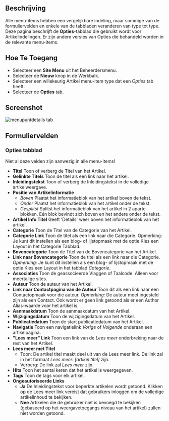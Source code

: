 <!-- Filename: Help6.x:Menu_Item_Article_Options  / Display title: Menu Opties voor Artikel -->

## Beschrijving

Alle menu-items hebben een vergelijkbare indeling, maar sommige van de formuliervelden en enkele van de tabbladen veranderen van type tot type. Deze pagina beschrijft de **Opties**-tabblad die gebruikt wordt voor Artikelindelingen. Er zijn andere versies van Opties die behandeld worden in de relevante menu-items.

## Hoe Te Toegang

* Selecteer een **Site Menu** uit het Beheerdersmenu.
* Selecteer de **Nieuw** knop in de Werkbalk.
* Selecteer een willekeurig Artikel menu-item type dat een *Opties* tab heeft.
* Selecteer de **Opties** tab.

## Screenshot

![menupuntdetails tab](../../../nl/images/menu-items-common/articles-article-options.png)

## Formuliervelden

### Opties tabblad

Niet al deze velden zijn aanwezig in alle menu-items!

- **Titel** Toon of verberg de Titel van het Artikel.
- **Gelinkte Titels** Toon de titel als een link naar het artikel.
- **Inleidingstekst** Toon of verberg de Inleidingstekst in de volledige artikelweergave.
- **Positie van Artikelinformatie**
  - *Boven* Plaatst het informatieblok van het artikel boven de tekst.
  - *Onder* Plaatst het informatieblok van het artikel onder de tekst.
  - *Gesplitst* Splitst het informatieblok van het artikel in 2 aparte blokken.
    Eén blok bevindt zich boven en het andere onder de tekst.
- **Artikel Info Titel** Geeft 'Details' weer boven het informatieblok van het artikel.
- **Categorie** Toon de Titel van de Categorie van het Artikel.
- **Categorie Link** Toon de titel als een link naar die Categorie. Opmerking: 
  Je kunt dit instellen als een blog- of lijstopmaak met de optie Kies een Layout 
  in het Categorie Tabblad.
- **Bovencategorie** Toon de Titel van de Bovencategorie van het Artikel.
- **Link naar Bovencategorie** Toon de titel als een link naar die
  Categorie. *Opmerking:* Je kunt dit instellen als een blog- of lijstopmaak 
  met de optie Kies een Layout in het tabblad *Categorie*.
- **Associaties** Toon de geassocieerde Vlaggen of Taalcode.
  Alleen voor meertalige sites.
- **Auteur** Toon de auteur van het Artikel.
- **Link naar Contactpagina van de Auteur** Toon dit als een link naar een 
  Contactopmaak voor die auteur. *Opmerking:* De auteur moet ingesteld zijn als een Contact.
  Ook wordt er geen link getoond als er een Author Alias-waarde voor het artikel is.
- **Aanmaakdatum** Toon de aanmaakdatum van het Artikel.
- **Wijzigingsdatum** Toon de wijzigingsdatum van het Artikel.
- **Publicatiedatum** Toon de start publicatiedatum van het Artikel.
- **Navigatie** Toon een navigatielink *Vorige* of *Volgende* onderaan een 
  artikelpagina.
- **"Lees meer" Link** Toon een link van de *Lees meer* onderbreking naar de rest 
  van het Artikel.
- **Lees meer met Titel**
  - Toon: De artikel titel maakt deel uit van de Lees meer link. De link zal 
    in het formaat *Lees meer: \[artikel titel\]* zijn.
  - Verberg: De link zal *Lees meer* zijn.
- **Hits** Toon het aantal keren dat het artikel is weergegeven.
- **Tags** Toon de tags voor elk artikel.
- **Ongeautoriseerde Links**
  - **Ja** De Inleidingstekst voor beperkte artikelen wordt getoond. Klikken op
    de Lees meer link vereist dat gebruikers inloggen om de volledige
    artikelinhoud te bekijken.
  - **Nee** Artikelen die de gebruiker niet is bevoegd te bekijken (gebaseerd op het
    weergavetoegangs niveau van het artikel) zullen niet worden getoond.

